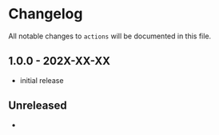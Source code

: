 # Changelog

All notable changes to `actions` will be documented in this file.

## 1.0.0 - 202X-XX-XX

- initial release

## Unreleased

- 
